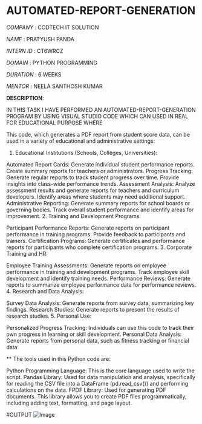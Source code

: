 # AUTOMATED-REPORT-GENERATION

*COMPANY* : CODTECH IT SOLUTION

*NAME* : PRATYUSH PANDA

*INTERN ID* : CT6WRCZ

*DOMAIN* : PYTHON PROGRAMMING

*DURATION* : 6 WEEKS

*MENTOR* : NEELA SANTHOSH KUMAR

**DESCRIPTION**:

IN THIS TASK I HAVE PERFORMED AN AUTOMATED-REPORT-GENERATION PROGRAM BY USING VISUAL STUDIO CODE WHICH CAN USED IN REAL FOR EDUCATIONAL PURPOSE WHERE

This code, which generates a PDF report from student score data, can be used in a variety of educational and administrative settings:

1. Educational Institutions (Schools, Colleges, Universities):

Automated Report Cards:
Generate individual student performance reports.
Create summary reports for teachers or administrators.
Progress Tracking:
Generate regular reports to track student progress over time.
Provide insights into class-wide performance trends.
Assessment Analysis:
Analyze assessment results and generate reports for teachers and curriculum developers.
Identify areas where students may need additional support.
Administrative Reporting:
Generate summary reports for school boards or governing bodies.
Track overall student performance and identify areas for improvement.
2. Training and Development Programs:

Participant Performance Reports:
Generate reports on participant performance in training programs.
Provide feedback to participants and trainers.
Certification Programs:
Generate certificates and performance reports for participants who complete certification programs.
3. Corporate Training and HR:

Employee Training Assessments:
Generate reports on employee performance in training and development programs.
Track employee skill development and identify training needs.
Performance Reviews:
Generate reports to summarize employee performance data for performance reviews.
4. Research and Data Analysis:

Survey Data Analysis:
Generate reports from survey data, summarizing key findings.
Research Studies:
Generate reports to present the results of research studies.
5. Personal Use:

Personalized Progress Tracking:
Individuals can use this code to track their own progress in learning or skill development.
Personal Data Analysis:
Generate reports from personal data, such as fitness tracking or financial data


**
The tools used in this Python code are:

Python Programming Language: This is the core language used to write the script.
Pandas Library: Used for data manipulation and analysis, specifically for reading the CSV file into a DataFrame (pd.read_csv()) and performing calculations on the data.
FPDF Library: Used for generating PDF documents. This library allows you to create PDF files programmatically, including adding text, formatting, and page layout.


#OUTPUT
![Image](https://github.com/user-attachments/assets/55b0d96e-a5b3-461a-8915-97ae9481a9ad)
